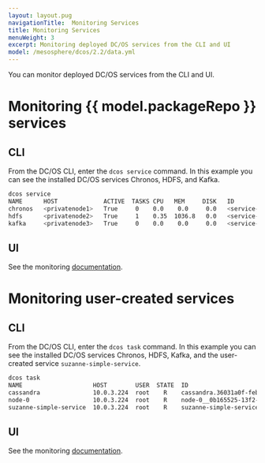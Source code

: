 ```yaml
---
layout: layout.pug
navigationTitle:  Monitoring Services
title: Monitoring Services
menuWeight: 3
excerpt: Monitoring deployed DC/OS services from the CLI and UI
model: /mesosphere/dcos/2.2/data.yml
---
```



You can monitor deployed DC/OS services from the CLI and UI.

# Monitoring {{ model.packageRepo }} services

## CLI

From the DC/OS CLI, enter the `dcos service` command. In this example you can see the installed DC/OS services Chronos, HDFS, and Kafka.

```bash
dcos service
NAME      HOST             ACTIVE  TASKS CPU   MEM     DISK   ID
chronos   <privatenode1>   True     0    0.0    0.0     0.0   <service-id1>
hdfs      <privatenode2>   True     1    0.35  1036.8   0.0   <service-id2>
kafka     <privatenode3>   True     0    0.0    0.0     0.0   <service-id3>
```

## UI

See the monitoring [documentation](/mesosphere/dcos/2.2/monitoring/).

# Monitoring user-created services

## CLI

From the DC/OS CLI, enter the `dcos task` command. In this example you can see the installed DC/OS services Chronos, HDFS, Kafka, and the user-created service `suzanne-simple-service`.

```bash
dcos task
NAME                    HOST        USER  STATE  ID                                                           
cassandra               10.0.3.224  root    R    cassandra.36031a0f-feb4-11e6-b09b-3638c949fe6b               
node-0                  10.0.3.224  root    R    node-0__0b165525-13f2-485b-a5f8-e00a9fabffd9                 
suzanne-simple-service  10.0.3.224  root    R    suzanne-simple-service.47359150-feb4-11e6-b09b-3638c949fe6b
```

## UI

See the monitoring [documentation](/mesosphere/dcos/2.2/monitoring/). 
